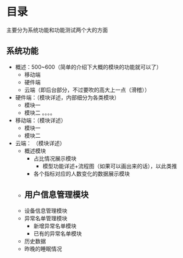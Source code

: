 # 目录

主要分为系统功能和功能测试两个大的方面

## 系统功能

- 概述：500~600（简单的介绍下大概的模块的功能就可以了）
  - 移动端 
  - 硬件端
  - 云端（即后台部分，不过要吹的高大上一点（滑稽））
- 硬件端：（模块详述，内部细分为各类模块）
  - 模块一
  - 模块二
  。。。。
- 移动端：（模块详述）
  - 模块一
  - 模块二
- 云端：  （模块详述）
  - 概述模块
    - 占比情况展示模块
      - 模型功能详述+流程图（如果可以画出来的话），以此类推
    - 各个指标对应的人数变化的数据展示模块
  - 用户信息管理模块
    - 
  - 设备信息管理模块
  - 异常名单管理模块
    - 新增异常名单模块
    - 已有的异常名单模块
  - 历史数据
  - 昨晚的睡眠情况